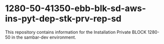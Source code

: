 # 1280-50-41350-ebb-blk-sd-aws-ins-pyt-dep-stk-prv-rep-sd
This repository contains information for the Installation Private BLOCK 1280-50 in the sambar-dev environment.

